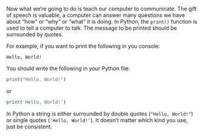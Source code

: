 ﻿
Now what we’re going to do is teach our computer to communicate. The gift of speech is valuable, a computer can answer many questions we have about “how” or “why” or “what” it is doing. In Python, the `print()` function is used to tell a computer to talk. The message to be printed should be surrounded by quotes.


For example, if you want to print the following in you console:

```
Hello, World!
```


You should write the following in your Python file:

```python
print("Hello, World!")
```
or
```python
print('Hello, World!')
```

In Python a string is either surrounded by double quotes (`"Hello, World!"`) or single quotes (`'Hello, World!'`). It doesn’t matter which kind you use, just be consistent.


